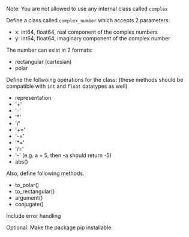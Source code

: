 Note: You are not allowed to use any internal class called `complex`

Define a class called `complex_number` which accepts 2 parameters:

* x: int64, float64, real component of the complex numbers
* y: int64, float64, imaginary component of the complex number

The number can exist in 2 formats:

* rectangular (cartesian)
* polar

Define the follwoing operations for the class: (these methods should be compatible with `int` and `float` datatypes as well)

* representation
* '+'
* '-'
* '*'
* '/'
* '+='
* '-='
* '*='
* '/='
* '-' (e.g. a = 5, then -a should return -5)
* abs()

Also, define following methods.

* to_polar()
* to_rectangular()
* argument()
* conjugate()

Include error handling

Optional: Make the package pip installable.
